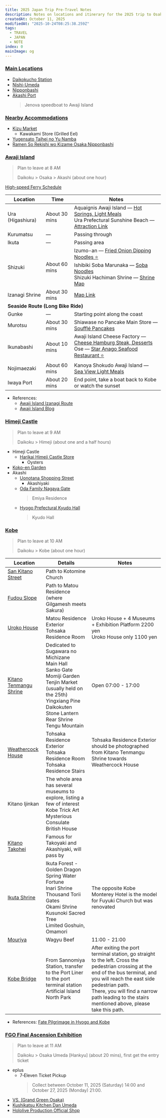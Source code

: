 ```yaml
---
title: 2025 Japan Trip Pre-Travel Notes
description: Notes on locations and itinerary for the 2025 trip to Osaka, Japan
createdAt: October 11, 2025
modifiedAt: "2025-10-24T08:25:38.259Z"
tags:
  - TRAVEL
  - JAPAN
  - NOTE
index: 0
mainImage: og
---
```


### [Main Locations](#main-map)

- [Daikokucho Station](https://maps.app.goo.gl/Hu3nnU4UXjJXimFbA)
- [Nishi-Umeda](https://maps.app.goo.gl/Pki3y1AX7TTaRYTC8)
- [Nipponbashi](https://maps.app.goo.gl/a4ejAdmvZQSrUUfj7)
- [Akashi Port](https://maps.app.goo.gl/j8mcrqyer3nVyh2L9)
  > Jenova speedboat to Awaji Island

### [Nearby Accommodations](#nearby)

- [Kizu Market](https://maps.app.goo.gl/fjnsfpKrCuMUBDVV9)
  - Kawakami Store (Grilled Eel)
- [Yugensato Taihei no Yu Namba](https://maps.app.goo.gl/y4D5VY8nzm4wuCML6)
- [Ramen So Rekishi wo Kizame Osaka Nipponbashi](https://maps.app.goo.gl/X6hMfxpriTWh8soF6)

### [Awaji Island](#awaji-shima)

> Plan to leave at 8 AM
>
> Daikoku > Osaka > Akashi (about one hour)

[High-speed Ferry Schedule](https://japantravel.navitime.com/zh-tw/area/jp/timetable/00009325/00003389)

<table>
  <thead>
    <tr>
      <th>Location</th>
      <th>Time</th>
      <th>Notes</th>
    </tr>
  </thead>
  <tbody>
    <tr>
      <td>Ura (Higashiura)</td>
      <td>About 30 mins</td>
      <td>
        Aquaignis Awaji Island — <a href="https://matcha-jp.com/tw/15476" target="_blank">Hot Springs, Light Meals</a><br>
        Ura Prefectural Sunshine Beach — <a href="https://matcha-jp.com/tw/20192" target="_blank">Attraction Link</a>
      </td>
    </tr>
    <tr>
      <td>Kurumatsu</td>
      <td>—</td>
      <td>Passing through</td>
    </tr>
    <tr>
      <td>Ikuta</td>
      <td>—</td>
      <td>Passing area</td>
    </tr>
    <tr>
      <td>Shizuki</td>
      <td>About 60 mins</td>
      <td>
        Izumo-an — <a href="https://maps.app.goo.gl/scJrCBti18cgCfLb9" target="_blank">Fried Onion Dipping Noodles ⭐️</a><br>
        Ishibiki Soba Marunaka — <a href="https://maps.app.goo.gl/TV4EpUtXWvdCP8C88" target="_blank">Soba Noodles</a><br>
        Shizuki Hachiman Shrine — <a href="https://maps.app.goo.gl/NPP5avdzJBc3YBoF9" target="_blank">Shrine Map</a>
      </td>
    </tr>
    <tr>
      <td>Izanagi Shrine</td>
      <td>About 30 mins</td>
      <td><a href="https://maps.app.goo.gl/SWJxob98J2XUJdq68" target="_blank">Map Link</a></td>
    </tr>
    <tr><td colspan="3"><b>Seaside Route (Long Bike Ride)</b></td></tr>
    <tr>
      <td>Gunke</td>
      <td>—</td>
      <td>Starting point along the coast</td>
    </tr>
    <tr>
      <td>Murotsu</td>
      <td>About 30 mins</td>
      <td>
        Shiawase no Pancake Main Store — <a href="https://maps.app.goo.gl/QmSQ247zZLP6Sx5eA" target="_blank">Soufflé Pancakes</a>
      </td>
    </tr>
    <tr>
      <td>Ikunabashi</td>
      <td>About 10 mins</td>
      <td>
        Awaji Island Cheese Factory — <a href="https://maps.app.goo.gl/3xPteyHCC6BNQshd8" target="_blank">Cheese Hamburg Steak, Desserts</a><br>
        Ose — <a href="https://maps.app.goo.gl/kYJgovPCz8KLZuoY8" target="_blank">Star Anago Seafood Restaurant ⭐️</a>
      </td>
    </tr>
    <tr>
      <td>Nojimaezaki</td>
      <td>About 60 mins</td>
      <td>
        Kanoya Shokudo Awaji Island — <a href="https://maps.app.goo.gl/eK9dcf2vs66Wty8E7" target="_blank">Sea View Light Meals</a>
      </td>
    </tr>
    <tr>
      <td>Iwaya Port</td>
      <td>About 20 mins</td>
      <td>End point, take a boat back to Kobe or watch the sunset</td>
    </tr>
  </tbody>
</table>

- References:
  - [Awaji Island Izanagi Route](https://www.awajishima-kanko.jp/cycling/ch/modelcourse_3.html)
  - [Awaji Island Blog](https://www.wayfarer.idv.tw/Japan/Japan2016/0411.htm)

### [Himeji Castle](#himeji-castle)

> Plan to leave at 9 AM
>
> Daikoku > Himeji (about one and a half hours)

- Himeji Castle
  - [Harikai Himeji Castle Store](https://maps.app.goo.gl/AdN3CX6jibxYYy3X9)
    - Oysters
- [Koko-en Garden](https://maps.app.goo.gl/kTCmtcKqCk5EGwhVA)
- Akashi
  - [Uonotana Shopping Street](https://maps.app.goo.gl/Uh4HyKwRXZF7K5QVA)
    - Akashiyaki
  - [Oda Family Nagaya Gate](https://maps.app.goo.gl/M67beLSsdpweQ2jF9)
    > Emiya Residence
  - [Hyogo Prefectural Kyudo Hall](https://maps.app.goo.gl/ph5oXugkDshvuPa48)
    > Kyudo Hall

### [Kobe](#kobe-shi)

> Plan to leave at 10 AM
>
> Daikoku > Kobe (about one hour)

<table>
  <thead>
    <tr>
      <th>Location</th>
      <th>Details</th>
      <th>Notes</th>
    </tr>
  </thead>
  <tbody>
    <tr>
      <td><a href="https://maps.app.goo.gl/q8cFA3XZ17A667Nj8" target="_blank">San Kitano Street</a></td>
      <td>Path to Kotomine Church</td>
      <td></td>
    </tr>
    <tr>
      <td><a href="https://maps.app.goo.gl/h2LSNACjTQRy79CW9" target="_blank">Fudou Slope</a></td>
      <td>Path to Matou Residence (where Gilgamesh meets Sakura)</td>
      <td></td>
    </tr>
    <tr>
      <td><a href="https://maps.app.goo.gl/4pgZcZf1rFRwbd3E8" target="_blank">Uroko House</a></td>
      <td>
        Matou Residence Exterior<br>
        Tohsaka Residence Room
      </td>
      <td>Uroko House + 4 Museums + Exhibition Platform 2200 yen<br>Uroko House only 1100 yen</td>
    </tr>
    <tr>
      <td><a href="https://maps.app.goo.gl/HXA2F92kR3WkTog1A">Kitano Tenmangu Shrine</a></td>
      <td>
        Dedicated to Sugawara no Michizane<br>
        Main Hall<br>
        Sanko Gate<br>
        Momiji Garden<br>
        Tenjin Market (usually held on the 25th)<br>
        Yingxiang Pine<br>
        Daikokuten Stone Lantern<br>
        Rear Shrine<br>
        Tengu Mountain
      </td>
      <td>Open 07:00 - 17:00</td>
    </tr>
    <tr>
      <td><a href="https://maps.app.goo.gl/j5XEwvqK4rfiBx1h6" target="_blank">Weathercock House</a></td>
      <td>
        Tohsaka Residence Exterior<br>
        Tohsaka Residence Room<br>
        Tohsaka Residence Stairs
      </td>
      <td>Tohsaka Residence Exterior should be photographed from Kitano Tenmangu Shrine towards Weathercock House</td>
    </tr>
    <tr>
      <td>Kitano Ijinkan</td>
      <td>
        The whole area has several museums to explore, listing a few of interest<br>
        Kobe Trick Art Mysterious Consulate<br>
        British House
      </td>
      <td></td>
    </tr>
    <tr>
      <td><a href="https://maps.app.goo.gl/qyT4opSS13zKmxPAA">Kitano Takohei</a></td>
      <td>Famous for Takoyaki and Akashiyaki, will pass by</td>
      <td></td>
    </tr>
    <tr>
      <td><a href="https://maps.app.goo.gl/yxfCmYzkMp54k6147">Ikuta Shrine</a></td>
      <td>
        Ikuta Forest - Golden Dragon Spring Water Fortune<br>
        Inari Shrine Thousand Torii Gates<br>
        Okami Shrine<br>
        Kusunoki Sacred Tree<br>
        Limited Goshuin, Omamori
      </td>
      <td>The opposite Kobe Monterey Hotel is the model for Fuyuki Church but was renovated</td>
    </tr>
    <tr>
      <td><a href="https://maps.app.goo.gl/7GRAnpXGZeBdej8y9">Mouriya</a></td>
      <td>Wagyu Beef</td>
      <td>11:00 - 21:00</td>
    </tr>
    <tr>
      <td><a href="https://maps.app.goo.gl/939V4VsM5DtBe6kg7">Kobe Bridge</a></td>
      <td>
        From Sannomiya Station, transfer to the Port Liner to the port terminal station<br>
        Artificial Island North Park
      </td>
      <td>
        After exiting the port terminal station, go straight to the left. Cross the pedestrian crossing at the end of the bus terminal, and you will reach the east side pedestrian path.<br>
        There, you will find a narrow path leading to the stairs mentioned above, please take this path.
      </td>
    </tr>
  </tbody>
</table>

- References: [Fate Pilgrimage in Hyogo and Kobe](https://note.com/0zeroccc/n/nf80744128ac2#18389ce4-0245-4449-8405-d981fdb1b5d0)

### [FGO Final Ascension Exhibition](#fgo-expo)

> Plan to leave at 11 AM
>
> Daikoku > Osaka Umeda [Hankyu] (about 20 mins), first get the entry ticket

- eplus
  - 7‑Eleven Ticket Pickup
    > Collect between October 11, 2025 (Saturday) 14:00 and October 27, 2025 (Monday) 21:00.
- [VS. (Grand Green Osaka)](https://maps.app.goo.gl/qDNwJGBqBace1hqu7)
- [Kushikatsu Kitchen Dan Umeda](https://maps.app.goo.gl/WWo7z82s3ctUt47X8)
- [Hololive Production Official Shop](https://maps.app.goo.gl/GJnwHFV27yLSqrHHA)
